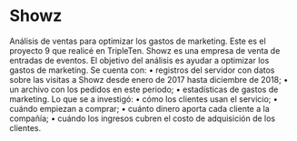 # Showz
Análisis de ventas para optimizar los gastos de marketing.
Este es el proyecto 9 que realicé en TripleTen.
Showz es una empresa de venta de entradas de eventos. El objetivo del análisis es ayudar a optimizar los gastos de marketing. 
Se cuenta con:
•	registros del servidor con datos sobre las visitas a Showz desde enero de 2017 hasta diciembre de 2018;
•	un archivo con los pedidos en este periodo;
•	estadísticas de gastos de marketing.
Lo que se a investigó: 
•	cómo los clientes usan el servicio;
•	cuándo empiezan a comprar;
•	cuánto dinero aporta cada cliente a la compañía;
•	cuándo los ingresos cubren el costo de adquisición de los clientes.
